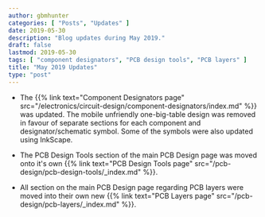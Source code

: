 ```yaml
---
author: gbmhunter
categories: [ "Posts", "Updates" ]
date: 2019-05-30
description: "Blog updates during May 2019."
draft: false
lastmod: 2019-05-30
tags: [ "component designators", "PCB design tools", "PCB layers" ]
title: "May 2019 Updates"
type: "post"
---
```


* The {{% link text="Component Designators page" src="/electronics/circuit-design/component-designators/index.md" %}} was updated. The mobile unfriendly one-big-table design was removed in favour of separate sections for each component and designator/schematic symbol. Some of the symbols were also updated using InkScape.

* The PCB Design Tools section of the main PCB Design page was moved onto it's own {{% link text="PCB Design Tools page" src="/pcb-design/pcb-design-tools/_index.md" %}}.

* All section on the main PCB Design page regarding PCB layers were moved into their own new {{% link text="PCB Layers page" src="/pcb-design/pcb-layers/_index.md" %}}.
